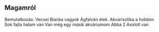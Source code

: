 ## Magamról
 
Bemutatkozás:
 Vecsei Bianka vagyok Ágfalván élek.
 Akvarisztika a hobbim 
 Sok fajta halam van 
 Van még egy másik akváriumom
 Abba 2 Axolotl van 
